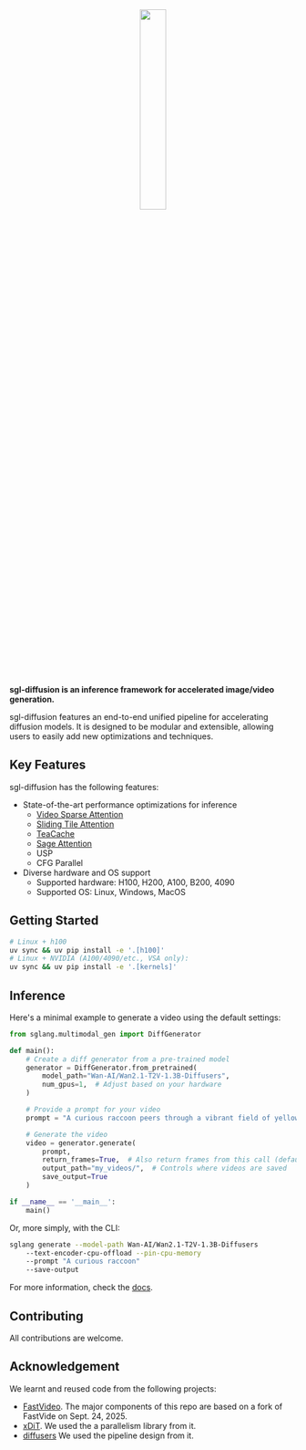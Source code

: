 <div align="center">
<img src=assets/logos/logo.svg width="30%"/>
</div>

**sgl-diffusion is an inference framework for accelerated image/video generation.**

sgl-diffusion features an end-to-end unified pipeline for accelerating diffusion models. It is designed to be modular and extensible, allowing users to easily add new optimizations and techniques.

## Key Features

sgl-diffusion has the following features:

- State-of-the-art performance optimizations for inference
    - [Video Sparse Attention](https://arxiv.org/pdf/2505.13389)
    - [Sliding Tile Attention](https://arxiv.org/pdf/2502.04507)
    - [TeaCache](https://arxiv.org/pdf/2411.19108)
    - [Sage Attention](https://arxiv.org/abs/2410.02367)
    - USP
    - CFG Parallel
- Diverse hardware and OS support
    - Supported hardware: H100, H200, A100, B200, 4090
    - Supported OS: Linux, Windows, MacOS

## Getting Started

```bash
# Linux + h100
uv sync && uv pip install -e '.[h100]'
# Linux + NVIDIA (A100/4090/etc., VSA only):
uv sync && uv pip install -e '.[kernels]'
```

## Inference

Here's a minimal example to generate a video using the default settings:

```python
from sglang.multimodal_gen import DiffGenerator

def main():
    # Create a diff generator from a pre-trained model
    generator = DiffGenerator.from_pretrained(
        model_path="Wan-AI/Wan2.1-T2V-1.3B-Diffusers",
        num_gpus=1,  # Adjust based on your hardware
    )

    # Provide a prompt for your video
    prompt = "A curious raccoon peers through a vibrant field of yellow sunflowers, its eyes wide with interest."

    # Generate the video
    video = generator.generate(
        prompt,
        return_frames=True,  # Also return frames from this call (defaults to False)
        output_path="my_videos/",  # Controls where videos are saved
        save_output=True
    )

if __name__ == '__main__':
    main()
```

Or, more simply, with the CLI:

```bash
sglang generate --model-path Wan-AI/Wan2.1-T2V-1.3B-Diffusers
    --text-encoder-cpu-offload --pin-cpu-memory
    --prompt "A curious raccoon"
    --save-output
```

For more information, check the [docs](https://github.com/sgl-project/sgl-diffusion/tree/main/docs).

## Contributing

All contributions are welcome.

## Acknowledgement

We learnt and reused code from the following projects:

- [FastVideo](https://github.com/hao-ai-lab/FastVideo.git). The major components of this repo are based on a fork of FastVide on Sept. 24, 2025.
- [xDiT](https://github.com/xdit-project/xDiT). We used the a parallelism library from it.
- [diffusers](https://github.com/huggingface/diffusers) We used the pipeline design from it.
